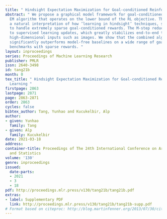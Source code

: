 ```yaml
---
title: " Hindsight Expectation Maximization for Goal-conditioned Reinforcement Learning "
abstract: " We propose a graphical model framework for goal-conditioned RL, with an
  EM algorithm that operates on the lower bound of the RL objective. The E-step provides
  a natural interpretation of how ’learning in hindsight’ techniques, such as HER,
  to handle extremely sparse goal-conditioned rewards. The M-step reduces policy optimization
  to supervised learning updates, which greatly stabilizes end-to-end training on
  high-dimensional inputs such as images. We show that the combined algorithm, hEM
  significantly outperforms model-free baselines on a wide range of goal-conditioned
  benchmarks with sparse rewards. "
layout: inproceedings
series: Proceedings of Machine Learning Research
publisher: PMLR
issn: 2640-3498
id: tang21b
month: 0
tex_title: " Hindsight Expectation Maximization for Goal-conditioned Reinforcement
  Learning "
firstpage: 2863
lastpage: 2871
page: 2863-2871
order: 2863
cycles: false
bibtex_author: Tang, Yunhao and Kucukelbir, Alp
author:
- given: Yunhao
  family: Tang
- given: Alp
  family: Kucukelbir
date: 2021-03-18
address:
container-title: Proceedings of The 24th International Conference on Artificial Intelligence
  and Statistics
volume: '130'
genre: inproceedings
issued:
  date-parts:
  - 2021
  - 3
  - 18
pdf: http://proceedings.mlr.press/v130/tang21b/tang21b.pdf
extras:
- label: Supplementary PDF
  link: http://proceedings.mlr.press/v130/tang21b/tang21b-supp.pdf
# Format based on citeproc: http://blog.martinfenner.org/2013/07/30/citeproc-yaml-for-bibliographies/
---
```

